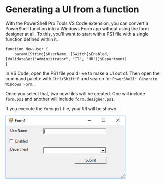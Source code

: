 # Generating a UI from a function

With the PowerShell Pro Tools VS Code extension, you can convert a PowerShell function into a Windows Form app without using the form designer at all. To this, you'll want to start with a PS1 file with a single function defined within it. 

```text
function New-User {
    param([String]$UserName, [Switch]$Enabled, [ValidateSet("Administrator", "IT", "HR")]$Department)
}
```

In VS Code, open the PS1 file you'd like to make a UI out of. Then open the command palette with `Ctrl+Shift+P` and search for `PowerShell: Generate Windows Form`. 

Once you select that, two new files will be created. One will include `form.ps1` and another will include `form.designer.ps1`. 

If you execute the `form.ps1` file, your UI will be shown. 

![Auto-generated UI](../../.gitbook/assets/image%20%284%29.png)

